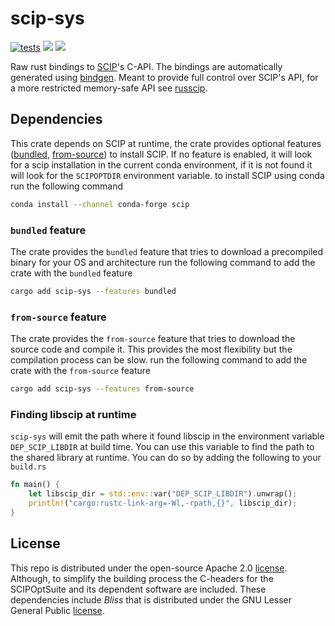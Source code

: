 # scip-sys
[![tests](https://github.com/scipopt/scip-sys/actions/workflows/build_and_test.yml/badge.svg)](https://github.com/scipopt/scip-sys/actions/workflows/build_and_test.yml)
[![][img_crates]][crates] [![][img_doc]][doc] 

[img_crates]: https://img.shields.io/crates/v/scip-sys.svg
[crates]: https://crates.io/crates/scip-sys
[img_doc]: https://img.shields.io/badge/rust-documentation-blue.svg
[doc]: https://docs.rs/scip-sys/

Raw rust bindings to [SCIP](https://scipopt.org/)'s C-API. The bindings are automatically generated using [bindgen](https://github.com/rust-lang/rust-bindgen). 
Meant to provide full control over SCIP's API, for a more restricted memory-safe API see [russcip](https://github.com/scipopt/russcip).

## Dependencies 
This crate depends on SCIP at runtime, the crate provides optional features ([bundled](#bundled-feature), [from-source](#from-source-feature)) to install SCIP.
If no feature is enabled, it will look for a scip installation in the current conda environment, if it is not found it will look for the `SCIPOPTDIR` environment variable.
to install SCIP using conda run the following command 
```bash
conda install --channel conda-forge scip
```

### `bundled` feature
The crate provides the `bundled` feature that tries to download a precompiled binary for your OS and architecture
run the following command to add the crate with the `bundled` feature
```bash
cargo add scip-sys --features bundled
```

### `from-source` feature
The crate provides the `from-source` feature that tries to download the source code and compile it. This provides the most flexibility but the compilation process can be slow. 
run the following command to add the crate with the `from-source` feature
```bash
cargo add scip-sys --features from-source
```

### Finding libscip at runtime 
`scip-sys` will emit the path where it found libscip in the environment variable `DEP_SCIP_LIBDIR` at build time.
You can use this variable to find the path to the shared library at runtime. You can do so by adding the following to your `build.rs`
```rust
fn main() {
    let libscip_dir = std::env::var("DEP_SCIP_LIBDIR").unwrap();
    println!("cargo:rustc-link-arg=-Wl,-rpath,{}", libscip_dir);
}
```


## License
This repo is distributed under the open-source Apache 2.0 [license](https://www.apache.org/licenses/LICENSE-2.0). Although, to simplify the building process the C-headers for the SCIPOptSuite and its dependent software are included.
These dependencies include *Bliss* that is distributed under the GNU Lesser General Public [license](http://www.gnu.org/licenses/). 
